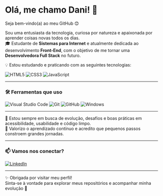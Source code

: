 
# Olá, me chamo Dani! 👋  
Seja bem-vindo(a) ao meu GitHub 😊

Sou uma entusiasta da tecnologia, curiosa por natureza e apaixonada por aprender coisas novas todos os dias.  
🎓 Estudante de **Sistemas para Internet** e atualmente dedicada ao desenvolvimento **Front-End**, com o objetivo de me tornar uma **Desenvolvedora Full Stack** no futuro.

💡 Estou estudando e praticando com as seguintes tecnologias:

![HTML5](https://img.shields.io/badge/HTML5-E34F26?style=for-the-badge&logo=html5&logoColor=fff)
![CSS3](https://img.shields.io/badge/CSS3-1572B6?style=for-the-badge&logo=css3&logoColor=fff)
![JavaScript](https://img.shields.io/badge/JavaScript-F7DF1E?style=for-the-badge&logo=javascript&logoColor=000) 

---
### 🛠️ Ferramentas que uso

![Visual Studio Code](https://img.shields.io/badge/VS%20Code-007ACC?style=for-the-badge&logo=visual-studio-code&logoColor=white)
![Git](https://img.shields.io/badge/Git-F05032?style=for-the-badge&logo=git&logoColor=white)
![GitHub](https://img.shields.io/badge/GitHub-181717?style=for-the-badge&logo=github&logoColor=white)
![Windows](https://img.shields.io/badge/Windows-0078D6?style=for-the-badge&logo=windows&logoColor=white)

---


📌 Estou sempre em busca de evolução, desafios e boas práticas em acessibilidade, usabilidade e código limpo.  
🧠 Valorizo o aprendizado contínuo e acredito que pequenos passos constroem grandes jornadas.



---

### 📫 Vamos nos conectar?
[![LinkedIn](https://img.shields.io/badge/LinkedIn-blue?style=for-the-badge&logo=linkedin&logoColor=white)](https://www.linkedin.com/in/danielle-ferreira-dev/)

---

✨ Obrigada por visitar meu perfil!  
Sinta-se à vontade para explorar meus repositórios e acompanhar minha evolução 🚀
